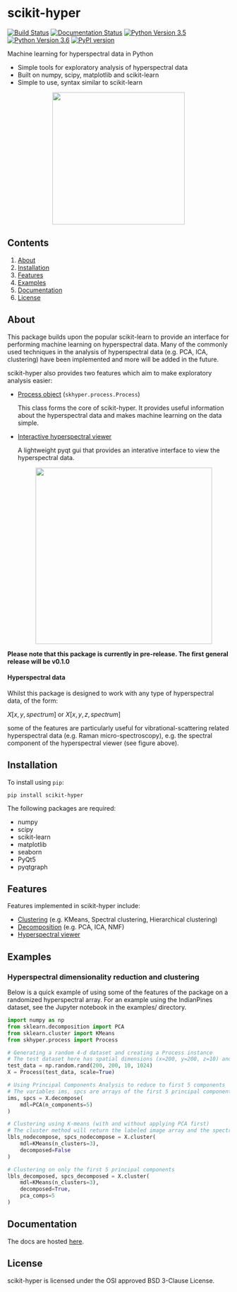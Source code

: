 # scikit-hyper
[![Build Status](https://travis-ci.com/priyankshah7/scikit-hyper.svg?token=xX99xZvXU9jWErT5D1zh&branch=master)](https://travis-ci.com/priyankshah7/scikit-hyper)
[![Documentation Status](https://readthedocs.org/projects/scikit-hyper/badge/?version=latest)](http://scikit-hyper.readthedocs.io/en/latest/?badge=latest)
[![Python Version 3.5](https://img.shields.io/badge/Python-3.5-blue.svg)](https://www.python.org/downloads/)
[![Python Version 3.6](https://img.shields.io/badge/Python-3.6-blue.svg)](https://www.python.org/downloads/)
[![PyPI version](https://badge.fury.io/py/scikit-hyper.svg)](https://badge.fury.io/py/scikit-hyper)

Machine learning for hyperspectral data in Python

+ Simple tools for exploratory analysis of hyperspectral data
+ Built on numpy, scipy, matplotlib and scikit-learn
+ Simple to use, syntax similar to scikit-learn

<p align="center"><img src="/docs/images/hyperspectral_image.png" width="300"></p>

## Contents
1. [About](#about)
1. [Installation](#installation)
2. [Features](#features)
3. [Examples](#examples)
4. [Documentation](#documentation)
5. [License](#license)

## About
This package builds upon the popular scikit-learn to provide an interface for performing 
machine learning on hyperspectral data. Many of the commonly used techniques in the 
analysis of hyperspectral data (e.g. PCA, ICA, clustering) have been 
implemented and more will be added in the future.

scikit-hyper also provides two features which aim to make exploratory analysis easier:

+ [Process object](http://scikit-hyper.readthedocs.io/en/latest/source/process/index.html) (`skhyper.process.Process`)
    
    This class forms the core of scikit-hyper. It provides useful information about the 
    hyperspectral data and makes machine learning on the data simple.
    
+ [Interactive hyperspectral viewer](http://scikit-hyper.readthedocs.io/en/latest/source/hypview/index.html)

    A lightweight pyqt gui that provides an interative interface to view the 
    hyperspectral data.
    
    <p align="center"><img src="/docs/source/hypview/hyperspectral_view.png" width="400"></p>
    
**Please note that this package is currently in pre-release. The first general release will 
be v0.1.0**

#### Hyperspectral data
Whilst this package is designed to work with any type of hyperspectral data, of the form: 

$X[x, y, spectrum]$ or 
$X[x, y, z, spectrum]$

some of the features are particularly useful for vibrational-scattering related hyperspectral data (e.g. Raman micro-spectroscopy), e.g. the spectral component of the hyperspectral viewer (see figure above).


## Installation
To install using `pip`:
```
pip install scikit-hyper
```

The following packages are required:

+ numpy
+ scipy
+ scikit-learn
+ matplotlib
+ seaborn
+ PyQt5
+ pyqtgraph

## Features
Features implemented in scikit-hyper include:

+ [Clustering](http://scikit-hyper.readthedocs.io/en/latest/source/cluster/index.html) (e.g. KMeans, Spectral clustering, Hierarchical clustering)
+ [Decomposition](http://scikit-hyper.readthedocs.io/en/latest/source/decomposition/index.html) (e.g. PCA, ICA, NMF)
+ [Hyperspectral viewer](http://scikit-hyper.readthedocs.io/en/latest/source/hypview/index.html)

	
## Examples

### Hyperspectral dimensionality reduction and clustering
Below is a quick example of using some of the features of the package on a randomized hyperspectral array. For an example using the IndianPines dataset, see the Jupyter notebook in the examples/ directory.

```python
import numpy as np
from sklearn.decomposition import PCA
from sklearn.cluster import KMeans
from skhyper.process import Process

# Generating a random 4-d dataset and creating a Process instance
# The test dataset here has spatial dimensions (x=200, y=200, z=10) and spectral dimension (s=1024)
test_data = np.random.rand(200, 200, 10, 1024)
X = Process(test_data, scale=True)

# Using Principal Components Analysis to reduce to first 5 components
# The variables ims, spcs are arrays of the first 5 principal components for the images, spectra respectively
ims, spcs = X.decompose(
    mdl=PCA(n_components=5)
)

# Clustering using K-means (with and without applying PCA first)
# The cluster method will return the labeled image array and the spectrum for each cluster
lbls_nodecompose, spcs_nodecompose = X.cluster(
    mdl=KMeans(n_clusters=3),
    decomposed=False
)

# Clustering on only the first 5 principal components
lbls_decomposed, spcs_decomposed = X.cluster(
    mdl=KMeans(n_clusters=3),
    decomposed=True,
    pca_comps=5
)
```

## Documentation
The docs are hosted [here](http://scikit-hyper.readthedocs.io/en/latest/?badge=latest).

## License
scikit-hyper is licensed under the OSI approved BSD 3-Clause License.
